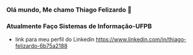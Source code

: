 ### Olá mundo, Me chamo Thiago Felizardo 🤙
### Atualmente Faço Sistemas de Informação-UFPB

* link para meu perfil do Linkedin 
<a>https://www.linkedin.com/in/thiago-felizardo-6b75a2188<a/>

